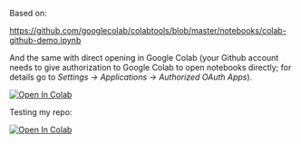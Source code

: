 Based on:

https://github.com/googlecolab/colabtools/blob/master/notebooks/colab-github-demo.ipynb

And the same with direct opening in Google Colab (your Github account needs to give authorization to Google Colab to open notebooks directly; for details go to *Settings -> Applications -> Authorized OAuth Apps*).

[![Open In Colab](https://colab.research.google.com/assets/colab-badge.svg)](https://colab.research.google.com/github/googlecolab/colabtools/blob/master/notebooks/colab-github-demo.ipynb)

Testing my repo:

[![Open In Colab](https://colab.research.google.com/assets/colab-badge.svg)](https://colab.research.google.com/github/heniczyna/colab_import/blob/master/Validate_input_a-h_1-8.ipynb)
